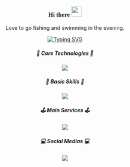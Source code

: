 <h3 align="center" style="font-family: Poppins;">
Hi there <img src="https://media.giphy.com/media/hvRJCLFzcasrR4ia7z/giphy.gif" width="28">
</h3>

<p align="center">Love to go fishing and swimming in the evening.</p>

<p align="center">
    <a href="https://git.io/typing-svg">
        <img src="https://readme-typing-svg.herokuapp.com?font=Poppins&weight=500&size=40&pause=1000&color=F7B92E&center=true&random=true&width=600&height=100&lines=Backend+Engineer;Blockchain+Developer;Technical+Leader;Project+Manager;Full+Stack+Engineer" alt="Typing SVG" />
    </a>
</p>

<h5 align="center"> 🧠 Core Technologies 🧠 </h5>
<p align="center">
  <a href="https://skillicons.dev">
    <img src="https://skillicons.dev/icons?i=python,nodejs,java,cs,solidity,go,rust,laravel,django" />
  </a>
</p>

<h5 align="center"> 🚨 Basic Skills 🚨 </h5>
<p align="center">
  <a href="https://skillicons.dev">
    <img src="https://skillicons.dev/icons?i=js,ts,react,php,vue,next,angular" />
  </a>
</p>

<h5 align="center"> 🕹️ Main Services 🕹️ </h5>
<p align="center">
  <a href="https://skillicons.dev">
    <img src="https://skillicons.dev/icons?i=aws,cloudflare,docker,git,heroku,nginx,vercel" />
  </a>
</p>

<h5 align="center"> 💻 Social Medias 💻 </h5>
<p align="center">
  <a href="https://skillicons.dev">
    <img src="https://skillicons.dev/icons?i=devto,discord,github,gmail,instagram,linkedin,stackoverflow" />
  </a>
</p>

